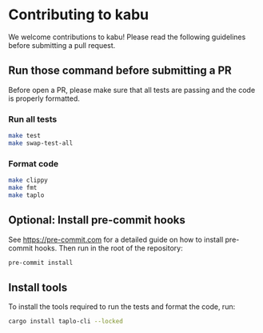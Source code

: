 # Contributing to kabu
We welcome contributions to kabu! Please read the following guidelines before submitting a pull request.

## Run those command before submitting a PR
Before open a PR, please make sure that all tests are passing and the code is properly formatted.

### Run all tests
```bash
make test
make swap-test-all
```

### Format code
```bash
make clippy
make fmt
make taplo
```

## Optional: Install pre-commit hooks
See https://pre-commit.com for a detailed guide on how to install pre-commit hooks.
Then run in the root of the repository:
```bash
pre-commit install
```

## Install tools
To install the tools required to run the tests and format the code, run:
```bash
cargo install taplo-cli --locked
```